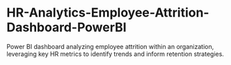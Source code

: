 # HR-Analytics-Employee-Attrition-Dashboard-PowerBI
Power BI dashboard analyzing employee attrition within an organization, leveraging key HR metrics to identify trends and inform retention strategies.
